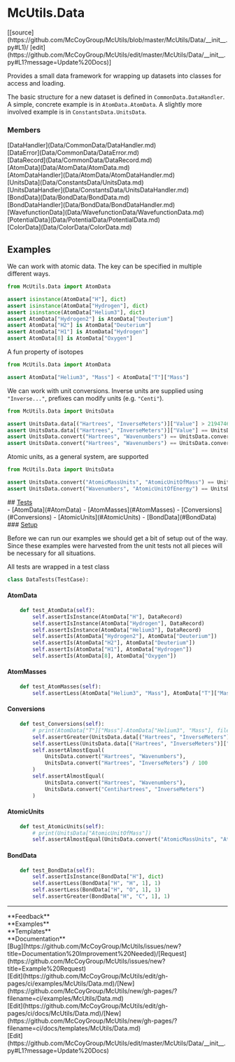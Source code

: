 # <a id="McUtils.Data">McUtils.Data</a> 
<div class="docs-source-link" markdown="1">
[[source](https://github.com/McCoyGroup/McUtils/blob/master/McUtils/Data/__init__.py#L1)/
[edit](https://github.com/McCoyGroup/McUtils/edit/master/McUtils/Data/__init__.py#L1?message=Update%20Docs)]
</div>
    
Provides a small data framework for wrapping up datasets into classes for access and loading.

The basic structure for a new dataset is defined in `CommonData.DataHandler`.
A simple, concrete example is in `AtomData.AtomData`.
A slightly more involved example is in `ConstantsData.UnitsData`.

### Members
<div class="container alert alert-secondary bg-light">
  <div class="row">
   <div class="col" markdown="1">
[DataHandler](Data/CommonData/DataHandler.md)   
</div>
   <div class="col" markdown="1">
[DataError](Data/CommonData/DataError.md)   
</div>
   <div class="col" markdown="1">
[DataRecord](Data/CommonData/DataRecord.md)   
</div>
</div>
  <div class="row">
   <div class="col" markdown="1">
[AtomData](Data/AtomData/AtomData.md)   
</div>
   <div class="col" markdown="1">
[AtomDataHandler](Data/AtomData/AtomDataHandler.md)   
</div>
   <div class="col" markdown="1">
[UnitsData](Data/ConstantsData/UnitsData.md)   
</div>
</div>
  <div class="row">
   <div class="col" markdown="1">
[UnitsDataHandler](Data/ConstantsData/UnitsDataHandler.md)   
</div>
   <div class="col" markdown="1">
[BondData](Data/BondData/BondData.md)   
</div>
   <div class="col" markdown="1">
[BondDataHandler](Data/BondData/BondDataHandler.md)   
</div>
</div>
  <div class="row">
   <div class="col" markdown="1">
[WavefunctionData](Data/WavefunctionData/WavefunctionData.md)   
</div>
   <div class="col" markdown="1">
[PotentialData](Data/PotentialData/PotentialData.md)   
</div>
   <div class="col" markdown="1">
[ColorData](Data/ColorData/ColorData.md)   
</div>
</div>
  <div class="row">
   <div class="col" markdown="1">
   
</div>
   <div class="col" markdown="1">
   
</div>
   <div class="col" markdown="1">
   
</div>
</div>
</div>





## Examples
We can work with atomic data. The key can be specified in multiple different ways.

```python
from McUtils.Data import AtomData

assert isinstance(AtomData["H"], dict)
assert isinstance(AtomData["Hydrogen"], dict)
assert isinstance(AtomData["Helium3"], dict)
assert AtomData["Hydrogen2"] is AtomData["Deuterium"]
assert AtomData["H2"] is AtomData["Deuterium"]
assert AtomData["H1"] is AtomData["Hydrogen"]
assert AtomData[8] is AtomData["Oxygen"]
```

A fun property of isotopes

```python
from McUtils.Data import AtomData

assert AtomData["Helium3", "Mass"] < AtomData["T"]["Mass"]
```

We can work with unit conversions. Inverse units are supplied using `"Inverse..."`, prefixes can modify units (e.g. `"Centi"`).

```python
from McUtils.Data import UnitsData

assert UnitsData.data[("Hartrees", "InverseMeters")]["Value"] > 21947463.13
assert UnitsData.data[("Hartrees", "InverseMeters")]["Value"] == UnitsData.convert("Hartrees", "InverseMeters")
assert UnitsData.convert("Hartrees", "Wavenumbers") == UnitsData.convert("Hartrees", "InverseMeters") / 100
assert UnitsData.convert("Hartrees", "Wavenumbers") == UnitsData.convert("Centihartrees", "InverseMeters")
```

Atomic units, as a general system, are supported

```python
from McUtils.Data import UnitsData

assert UnitsData.convert("AtomicMassUnits", "AtomicUnitOfMass") == UnitsData.convert("AtomicMassUnits", "ElectronMass")
assert UnitsData.convert("Wavenumbers", "AtomicUnitOfEnergy") == UnitsData.convert("Wavenumbers", "Hartrees")
```















<div class="collapsible-section">
 <div class="collapsible-section collapsible-section-header" markdown="1">
## <a class="collapse-link" data-toggle="collapse" href="#Tests-4e9f04" markdown="1"> Tests</a> <a class="float-right" data-toggle="collapse" href="#Tests-4e9f04"><i class="fa fa-chevron-down"></i></a>
 </div>
 <div class="collapsible-section collapsible-section-body collapse show" id="Tests-4e9f04" markdown="1">
 - [AtomData](#AtomData)
- [AtomMasses](#AtomMasses)
- [Conversions](#Conversions)
- [AtomicUnits](#AtomicUnits)
- [BondData](#BondData)

<div class="collapsible-section">
 <div class="collapsible-section collapsible-section-header" markdown="1">
### <a class="collapse-link" data-toggle="collapse" href="#Setup-424b32" markdown="1"> Setup</a> <a class="float-right" data-toggle="collapse" href="#Setup-424b32"><i class="fa fa-chevron-down"></i></a>
 </div>
 <div class="collapsible-section collapsible-section-body collapse show" id="Setup-424b32" markdown="1">
 
Before we can run our examples we should get a bit of setup out of the way.
Since these examples were harvested from the unit tests not all pieces
will be necessary for all situations.

All tests are wrapped in a test class
```python
class DataTests(TestCase):
```

 </div>
</div>

#### <a name="AtomData">AtomData</a>
```python
    def test_AtomData(self):
        self.assertIsInstance(AtomData["H"], DataRecord)
        self.assertIsInstance(AtomData["Hydrogen"], DataRecord)
        self.assertIsInstance(AtomData["Helium3"], DataRecord)
        self.assertIs(AtomData["Hydrogen2"], AtomData["Deuterium"])
        self.assertIs(AtomData["H2"], AtomData["Deuterium"])
        self.assertIs(AtomData["H1"], AtomData["Hydrogen"])
        self.assertIs(AtomData[8], AtomData["Oxygen"])
```

#### <a name="AtomMasses">AtomMasses</a>
```python
    def test_AtomMasses(self):
        self.assertLess(AtomData["Helium3", "Mass"], AtomData["T"]["Mass"])
```

#### <a name="Conversions">Conversions</a>
```python
    def test_Conversions(self):
        # print(AtomData["T"]["Mass"]-AtomData["Helium3", "Mass"], file=sys.stderr)
        self.assertGreater(UnitsData.data[("Hartrees", "InverseMeters")]["Value"], 21947463.13)
        self.assertLess(UnitsData.data[("Hartrees", "InverseMeters")]["Value"], 21947463.14)
        self.assertAlmostEqual(
            UnitsData.convert("Hartrees", "Wavenumbers"),
            UnitsData.convert("Hartrees", "InverseMeters") / 100
        )
        self.assertAlmostEqual(
            UnitsData.convert("Hartrees", "Wavenumbers"),
            UnitsData.convert("Centihartrees", "InverseMeters")
        )
```

#### <a name="AtomicUnits">AtomicUnits</a>
```python
    def test_AtomicUnits(self):
        # print(UnitsData["AtomicUnitOfMass"])
        self.assertAlmostEqual(UnitsData.convert("AtomicMassUnits", "AtomicUnitOfMass"), 1822.888486217313)
```

#### <a name="BondData">BondData</a>
```python
    def test_BondData(self):
        self.assertIsInstance(BondData["H"], dict)
        self.assertLess(BondData["H", "H", 1], 1)
        self.assertLess(BondData["H", "O", 1], 1)
        self.assertGreater(BondData["H", "C", 1], 1)
```

 </div>
</div>






---


<div markdown="1" class="text-secondary">
<div class="container">
  <div class="row">
   <div class="col" markdown="1">
**Feedback**   
</div>
   <div class="col" markdown="1">
**Examples**   
</div>
   <div class="col" markdown="1">
**Templates**   
</div>
   <div class="col" markdown="1">
**Documentation**   
</div>
   <div class="col" markdown="1">
   
</div>
   <div class="col" markdown="1">
   
</div>
   <div class="col" markdown="1">
   
</div>
</div>
  <div class="row">
   <div class="col" markdown="1">
[Bug](https://github.com/McCoyGroup/McUtils/issues/new?title=Documentation%20Improvement%20Needed)/[Request](https://github.com/McCoyGroup/McUtils/issues/new?title=Example%20Request)   
</div>
   <div class="col" markdown="1">
[Edit](https://github.com/McCoyGroup/McUtils/edit/gh-pages/ci/examples/McUtils/Data.md)/[New](https://github.com/McCoyGroup/McUtils/new/gh-pages/?filename=ci/examples/McUtils/Data.md)   
</div>
   <div class="col" markdown="1">
[Edit](https://github.com/McCoyGroup/McUtils/edit/gh-pages/ci/docs/McUtils/Data.md)/[New](https://github.com/McCoyGroup/McUtils/new/gh-pages/?filename=ci/docs/templates/McUtils/Data.md)   
</div>
   <div class="col" markdown="1">
[Edit](https://github.com/McCoyGroup/McUtils/edit/master/McUtils/Data/__init__.py#L1?message=Update%20Docs)   
</div>
   <div class="col" markdown="1">
   
</div>
   <div class="col" markdown="1">
   
</div>
   <div class="col" markdown="1">
   
</div>
</div>
</div>
</div>